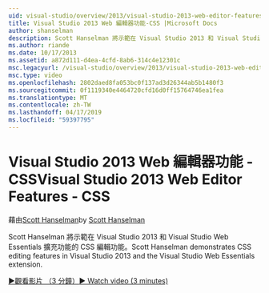 ```yaml
---
uid: visual-studio/overview/2013/visual-studio-2013-web-editor-features-css
title: Visual Studio 2013 Web 編輯器功能-CSS |Microsoft Docs
author: shanselman
description: Scott Hanselman 將示範在 Visual Studio 2013 和 Visual Studio Web Essentials 擴充功能的 CSS 編輯功能。
ms.author: riande
ms.date: 10/17/2013
ms.assetid: a872d111-d4ea-4cfd-8ab6-314c4e12301c
msc.legacyurl: /visual-studio/overview/2013/visual-studio-2013-web-editor-features-css
msc.type: video
ms.openlocfilehash: 2802daed8fa053bc0f137ad3d26344ab5b1480f3
ms.sourcegitcommit: 0f1119340e4464720cfd16d0ff15764746ea1fea
ms.translationtype: MT
ms.contentlocale: zh-TW
ms.lasthandoff: 04/17/2019
ms.locfileid: "59397795"
---
```

# <a name="visual-studio-2013-web-editor-features---css"></a><span data-ttu-id="2fa74-103">Visual Studio 2013 Web 編輯器功能 - CSS</span><span class="sxs-lookup"><span data-stu-id="2fa74-103">Visual Studio 2013 Web Editor Features - CSS</span></span>

<span data-ttu-id="2fa74-104">藉由[Scott Hanselman](https://github.com/shanselman)</span><span class="sxs-lookup"><span data-stu-id="2fa74-104">by [Scott Hanselman](https://github.com/shanselman)</span></span>

<span data-ttu-id="2fa74-105">Scott Hanselman 將示範在 Visual Studio 2013 和 Visual Studio Web Essentials 擴充功能的 CSS 編輯功能。</span><span class="sxs-lookup"><span data-stu-id="2fa74-105">Scott Hanselman demonstrates CSS editing features in Visual Studio 2013 and the Visual Studio Web Essentials extension.</span></span>

[<span data-ttu-id="2fa74-106">&#9654;觀看影片 （3 分鐘）</span><span class="sxs-lookup"><span data-stu-id="2fa74-106">&#9654; Watch video (3 minutes)</span></span>](https://channel9.msdn.com/Blogs/ASP-NET-Site-Videos/visual-studio-2013-web-editor-features-css)
